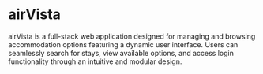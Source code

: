 # airVista
airVista is a full-stack web application designed for managing and browsing accommodation options featuring a dynamic user interface. Users can seamlessly search for stays, view available options, and access login functionality through an intuitive and modular design.
